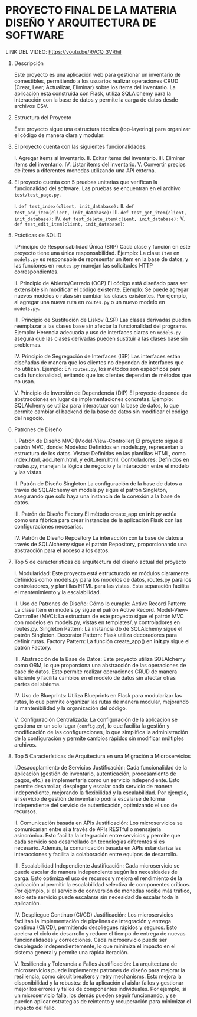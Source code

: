 # PROYECTO FINAL DE LA MATERIA DISEÑO Y ARQUITECTURA DE SOFTWARE #

LINK DEL VIDEO: https://youtu.be/RVCQ_3VRhiI 

1) Descripción

      Este proyecto es una aplicación web para gestionar un inventario de comestibles, permitiendo a los usuarios realizar operaciones CRUD (Crear, Leer, Actualizar, Eliminar) sobre los ítems del inventario. La aplicación       está construida con Flask, utiliza SQLAlchemy para la interacción con la base de datos y permite la carga de datos desde archivos CSV.

3) Estructura del Proyecto

      Este proyecto sigue una estructura técnica (top-layering) para organizar el código de manera clara y modular:

5) El proyecto cuenta con las siguientes funcionalidades:

      I. Agregar ítems al inventario.
      II. Editar ítems del inventario.
      III. Eliminar ítems del inventario.
      IV. Listar ítems del inventario.
      V. Convertir precios de ítems a diferentes monedas utilizando una API externa.


6) El proyecto cuenta con 5 pruebas unitarias que verifican la funcionalidad del software. Las pruebas se encuentran en el archivo `test/test_page.py`.

      I. `def test_index(client, init_database):`
      II. `def test_add_item(client, init_database):`
      III. `def test_get_item(client, init_database):`
      IV. `def test_delete_item(client, init_database):`
      V. `def test_edit_item(client, init_database):`

7) Prácticas de SOLID

      I.Principio de Responsabilidad Única (SRP)
          Cada clase y función en este proyecto tiene una única responsabilidad. 
          Ejemplo: La clase `Item` en `models.py` es responsable de representar un ítem en la base de datos, y las funciones en `routes.py` manejan las solicitudes HTTP correspondientes.

      II. Principio de Abierto/Cerrado (OCP)
          El código está diseñado para ser extensible sin modificar el código existente.
          Ejemplo: Se puede agregar nuevos modelos o rutas sin cambiar las clases existentes. Por ejemplo, al agregar una nueva ruta en `routes.py` o un nuevo modelo en `models.py`.

      III. Principio de Sustitución de Liskov (LSP)
          Las clases derivadas pueden reemplazar a las clases base sin afectar la funcionalidad del programa.
          Ejemplo: Herencia adecuada y uso de interfaces claras en `models.py` asegura que las clases derivadas pueden sustituir a las clases base sin problemas.

      IV. Principio de Segregación de Interfaces (ISP)
          Las interfaces están diseñadas de manera que los clientes no dependan de interfaces que no utilizan.
          Ejemplo: En `routes.py`, los métodos son específicos para cada funcionalidad, evitando que los clientes dependan de métodos que no usan.

      V. Principio de Inversión de Dependencia (DIP)
          El proyecto depende de abstracciones en lugar de implementaciones concretas.
          Ejemplo: SQLAlchemy se utiliza para interactuar con la base de datos, lo que permite cambiar el backend de la base de datos sin modificar el código del negocio.

8) Patrones de Diseño

      I. Patrón de Diseño MVC (Model-View-Controller)
          El proyecto sigue el patrón MVC, donde:
              Modelos: Definidos en models.py, representan la estructura de los datos.
              Vistas: Definidas en las plantillas HTML, como index.html, add_item.html, y edit_item.html.
              Controladores: Definidos en routes.py, manejan la lógica de negocio y la interacción entre el modelo y las vistas.
   
      II. Patrón de Diseño Singleton
          La configuración de la base de datos a través de SQLAlchemy en models.py sigue el patrón Singleton, asegurando que solo haya una instancia de la conexión a la base de datos.

      III. Patrón de Diseño Factory
          El método create_app en __init__.py actúa como una fábrica para crear instancias de la aplicación Flask con las configuraciones necesarias.

      IV. Patrón de Diseño Repository
          La interacción con la base de datos a través de SQLAlchemy sigue el patrón Repository, proporcionando una abstracción para el acceso a los datos.

9) Top 5 de caracteristicas de arquitectura del diseño actual del proyecto

      I. Modularidad:
          Este proyecto está estructurado en módulos claramente definidos como models.py para los modelos de datos, routes.py para los controladores, y plantillas HTML para las vistas. Esta separación facilita el                    mantenimiento y la escalabilidad.

      II. Uso de Patrones de Diseño:
          Cómo lo cumple:
          Active Record Pattern: La clase Item en models.py sigue el patrón Active Record.
          Model-View-Controller (MVC): La estructura de este proyecto sigue el patrón MVC con modelos en models.py, vistas en templates/, y controladores en routes.py.
          Singleton Pattern: La instancia db de SQLAlchemy sigue el patrón Singleton.
          Decorator Pattern: Flask utiliza decoradores para definir rutas.
          Factory Pattern: La función create_app() en __init__.py sigue el patrón Factory.

      III. Abstracción de la Base de Datos:
          Este proyecto utiliza SQLAlchemy como ORM, lo que proporciona una abstracción de las operaciones de base de datos. Esto permite realizar operaciones CRUD de manera eficiente y facilita cambios en el modelo de              datos sin afectar otras partes del sistema.

      IV. Uso de Blueprints:
          Utiliza Blueprints en Flask para modularizar las rutas, lo que permite organizar las rutas de manera modular, mejorando la mantenibilidad y la organización del código.

      V. Configuración Centralizada:
         La configuración de la aplicación se gestiona en un solo lugar (`config.py`), lo que facilita la gestión y modificación de las configuraciones, lo que simplifica la administración de la configuración y permite             cambios rápidos sin modificar múltiples archivos.

10) Top 5 Características de Arquitectura en una Migración a Microservicios

      I.Desacoplamiento de Servicios
            Justificación: Cada funcionalidad de la aplicación (gestión de inventario, autenticación, procesamiento de pagos, etc.) se implementaría como un servicio independiente. Esto permite desarrollar, desplegar y               escalar cada servicio de manera independiente, mejorando la flexibilidad y la escalabilidad. Por ejemplo, el servicio de gestión de inventario podría escalarse de forma independiente del servicio de                       autenticación, optimizando el uso de recursos.
            
      II. Comunicación basada en APIs
            Justificación: Los microservicios se comunicarían entre sí a través de APIs RESTful o mensajería asincrónica. Esto facilita la integración entre servicios y permite que cada servicio sea desarrollado en                   tecnologías diferentes si es necesario. Además, la comunicación basada en APIs estandariza las interacciones y facilita la colaboración entre equipos de desarrollo.

      III. Escalabilidad Independiente
            Justificación: Cada microservicio se puede escalar de manera independiente según las necesidades de carga. Esto optimiza el uso de recursos y mejora el rendimiento de la aplicación al permitir la                          escalabilidad selectiva de componentes críticos. Por ejemplo, si el servicio de conversión de monedas recibe más tráfico, solo este servicio puede escalarse sin necesidad de escalar toda la aplicación.

      IV. Despliegue Continuo (CI/CD)
            Justificación: Los microservicios facilitan la implementación de pipelines de integración y entrega continua (CI/CD), permitiendo despliegues rápidos y seguros. Esto acelera el ciclo de desarrollo y reduce el             tiempo de entrega de nuevas funcionalidades y correcciones. Cada microservicio puede ser desplegado independientemente, lo que minimiza el impacto en el sistema general y permite una rápida iteración.

      V. Resiliencia y Tolerancia a Fallos
            Justificación: La arquitectura de microservicios puede implementar patrones de diseño para mejorar la resiliencia, como circuit breakers y retry mechanisms. Esto mejora la disponibilidad y la robustez de la               aplicación al aislar fallos y gestionar mejor los errores y fallos de componentes individuales. Por ejemplo, si un microservicio falla, los demás pueden seguir funcionando, y se pueden aplicar estrategias                 de reintento y recuperación para minimizar el impacto del fallo.

    

